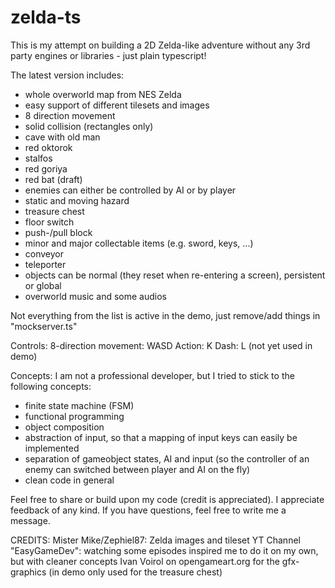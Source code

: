 # zelda-ts

This is my attempt on building a 2D Zelda-like adventure without any 3rd party engines or libraries - just plain typescript!

The latest version includes:
* whole overworld map from NES Zelda
* easy support of different tilesets and images
* 8 direction movement
* solid collision (rectangles only)
* cave with old man
* red oktorok
* stalfos
* red goriya
* red bat (draft)
* enemies can either be controlled by AI or by player
* static and moving hazard
* treasure chest
* floor switch
* push-/pull block
* minor and major collectable items (e.g. sword, keys, ...)
* conveyor
* teleporter
* objects can be normal (they reset when re-entering a screen), persistent or global
* overworld music and some audios

Not everything from the list is active in the demo, just remove/add things in "mockserver.ts" 

Controls:
8-direction movement: WASD
Action: K
Dash: L (not yet used in demo)

Concepts:
I am not a professional developer, but I tried to stick to the following concepts:
* finite state machine (FSM)
* functional programming
* object composition
* abstraction of input, so that a mapping of input keys can easily be implemented
* separation of gameobject states, AI and input (so the controller of an enemy can switched between player and AI on the fly)
* clean code in general

Feel free to share or build upon my code (credit is appreciated).
I appreciate feedback of any kind. If you have questions, feel free to write me a message.

CREDITS:
Mister Mike/Zephiel87: Zelda images and tileset
YT Channel "EasyGameDev": watching some episodes inspired me to do it on my own, but with cleaner concepts
Ivan Voirol on opengameart.org for the gfx-graphics (in demo only used for the treasure chest)

